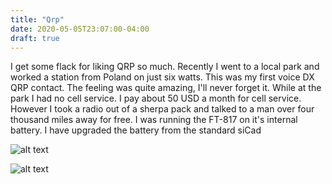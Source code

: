```yaml
---
title: "Qrp"
date: 2020-05-05T23:07:00-04:00
draft: true
---
```

I get some flack for liking QRP so much. Recently I went to a local park and worked a station from Poland on just six watts. This was my first voice DX QRP contact. The feeling was quite amazing, I'll never forget it. While at the park I had no cell service. I pay about 50 USD a month for cell service. However I took a radio out of a sherpa pack and talked to a man over four thousand miles away for free. I was running the FT-817 on it's internal battery. I have upgraded the battery from the standard siCad

![alt text](/img/RM05012020QRPPoland.jpg "Poland QRP")


![alt text](/img/qrpftw.png "Poland QRP QRZ")
